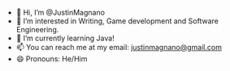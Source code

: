 - 👋 Hi, I’m @JustinMagnano
- 👀 I’m interested in Writing, Game development and Software Engineering.
- 🌱 I’m currently learning Java!
- 📫 You can reach me at my email: justinmagnano@gmail.com
- 😄 Pronouns: He/Him

<!---
JustinMagnano/JustinMagnano is a ✨ special ✨ repository because its `README.md` (this file) appears on your GitHub profile.
You can click the Preview link to take a look at your changes.
--->
